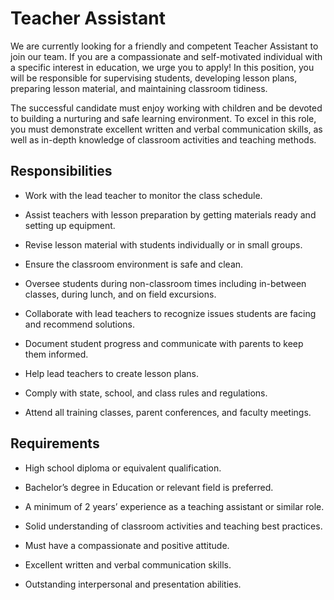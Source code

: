 # Teacher Assistant

We are currently looking for a friendly and competent Teacher Assistant to join our team. If you are a compassionate and self-motivated individual with a specific interest in education, we urge you to apply! In this position, you will be responsible for supervising students, developing lesson plans, preparing lesson material, and maintaining classroom tidiness.

The successful candidate must enjoy working with children and be devoted to building a nurturing and safe learning environment. To excel in this role, you must demonstrate excellent written and verbal communication skills, as well as in-depth knowledge of classroom activities and teaching methods.

## Responsibilities

* Work with the lead teacher to monitor the class schedule.

* Assist teachers with lesson preparation by getting materials ready and setting up equipment.

* Revise lesson material with students individually or in small groups.

* Ensure the classroom environment is safe and clean.

* Oversee students during non-classroom times including in-between classes, during lunch, and on field excursions.

* Collaborate with lead teachers to recognize issues students are facing and recommend solutions.

* Document student progress and communicate with parents to keep them informed.

* Help lead teachers to create lesson plans.

* Comply with state, school, and class rules and regulations.

* Attend all training classes, parent conferences, and faculty meetings.

## Requirements

* High school diploma or equivalent qualification.

* Bachelor’s degree in Education or relevant field is preferred.

* A minimum of 2 years’ experience as a teaching assistant or similar role.

* Solid understanding of classroom activities and teaching best practices.

* Must have a compassionate and positive attitude.

* Excellent written and verbal communication skills.

* Outstanding interpersonal and presentation abilities.

